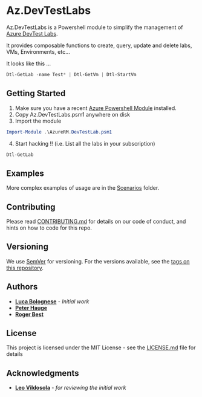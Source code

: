 # Az.DevTestLabs

Az.DevTestLabs is a Powershell module to simplify the management of [Azure DevTest Labs](https://azure.microsoft.com/en-us/services/devtest-lab/).

It provides composable functions to create, query, update and delete labs, VMs, Environments, etc...

It looks like this ...

```powershell
Dtl-GetLab -name Test* | Dtl-GetVm | Dtl-StartVm
```

## Getting Started

1. Make sure you have a recent [Azure Powershell Module](https://docs.microsoft.com/en-us/powershell/azure/install-az-ps?view=azps-2.1.0) installed.
2. Copy Az.DevTestLabs.psm1 anywhere on disk
3. Import the module
```powershell
Import-Module .\AzureRM.DevTestLab.psm1

```
4. Start hacking !! (i.e. List all the labs in your subscription)
```powershell
Dtl-GetLab
```

## Examples

More complex examples of usage are in the [Scenarios](./Scenarios) folder.

## Contributing

Please read [CONTRIBUTING.md](./CONTRIBUTING.MD) for details on our code of conduct, and hints on how to code for this repo.

## Versioning

We use [SemVer](http://semver.org/) for versioning. For the versions available, see the [tags on this repository](https://github.com/your/project/tags). 

## Authors

* **[Luca Bolognese](https://github.com/lucabol)** - *Initial work*
* **[Peter Hauge](https://github.com/petehauge)**
* **[Roger Best](https://github.com/rogbest)**

## License

This project is licensed under the MIT License - see the [LICENSE.md](LICENSE.md) file for details

## Acknowledgments

* **[Leo Vildosola](https://github.com/leovms)** - *for reviewing the initial work*
